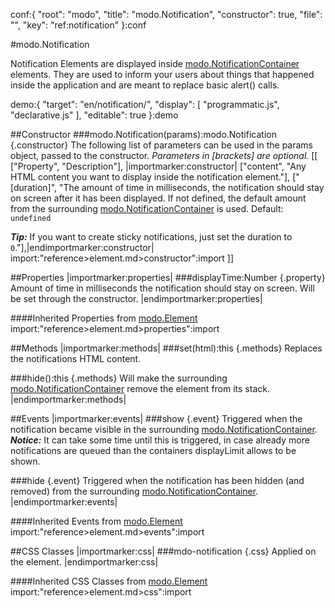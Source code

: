 conf:{
    "root": "modo",
    "title": "modo.Notification",
    "constructor": true,
    "file": "",
    "key": "ref:notification"
}:conf

#modo.Notification

Notification Elements are displayed inside [modo.NotificationContainer](notificationcontainer) elements.
They are used to inform your users about things that happened inside the application and are meant to replace basic alert() calls.

demo:{
    "target": "en/notification/",
    "display": [
        "programmatic.js",
        "declarative.js"
    ],
    "editable": true
}:demo

##Constructor
###modo.Notification(params):modo.Notification {.constructor}
The following list of parameters can be used in the params object, passed to the constructor.
_Parameters in [brackets] are optional._
[[
["Property", "Description"],
|importmarker:constructor|
["content", "Any HTML content you want to display inside the notification element."],
["[duration]", "The amount of time in milliseconds, the notification should stay on screen after it has been displayed. If not defined, the default amount from the surrounding [modo.NotificationContainer](ref/notificationcontainer) is used. Default: `undefined`

___Tip:___ If you want to create sticky notifications, just set the duration to `0`."],|endimportmarker:constructor|
import:"reference>element.md>constructor":import
]]

##Properties
|importmarker:properties|
###displayTime:Number {.property}
Amount of time in milliseconds the notification should stay on screen. Will be set through the constructor.
|endimportmarker:properties|

####Inherited Properties from [modo.Element](element)
import:"reference>element.md>properties":import

##Methods
|importmarker:methods|
###set(html):this {.methods}
Replaces the notifications HTML content.

###hide():this {.methods}
Will make the surrounding [modo.NotificationContainer](notificationcontainer) remove the element from its stack.
|endimportmarker:methods|

##Events
|importmarker:events|
###show {.event}
Triggered when the notification became visible in the surrounding [modo.NotificationContainer](notificationcontainer).
___Notice:___ It can take some time until this is triggered, in case already more notifications are queued than the containers displayLimit allows to be shown.

###hide {.event}
Triggered when the notification has been hidden (and removed) from the surrounding [modo.NotificationContainer](notificationcontainer).
|endimportmarker:events|

####Inherited Events from [modo.Element](element)
import:"reference>element.md>events":import

##CSS Classes
|importmarker:css|
###mdo-notification {.css}
Applied on the element.
|endimportmarker:css|

####Inherited CSS Classes from [modo.Element](element)
import:"reference>element.md>css":import